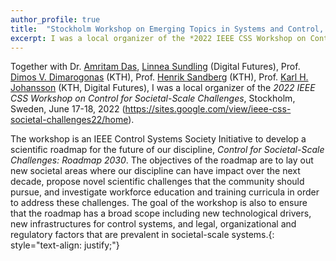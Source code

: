 ```yaml
---
author_profile: true
title:  "Stockholm Workshop on Emerging Topics in Systems and Control, June 15-16, 2022"
excerpt: I was a local organizer of the *2022 IEEE CSS Workshop on Control for Societal-Scale Challenges*
---
```


Together with Dr. [Amritam Das](http://amritamdas.com/), [Linnea Sundling](https://www.kth.se/profile/lsundl?l=en) (Digital Futures), 
Prof. [Dimos V. Dimarogonas](https://people.kth.se/~dimos/) (KTH), Prof. [Henrik Sandberg](https://people.kth.se/~hsan/) (KTH), Prof. [Karl H. Johansson](https://people.kth.se/~kallej/)
(KTH, Digital Futures), I was a local organizer of the *2022 IEEE CSS Workshop on Control for Societal-Scale Challenges*,
Stockholm, Sweden, June 17-18, 2022 (https://sites.google.com/view/ieee-css-societal-challenges22/home).

The workshop is an IEEE Control Systems Society Initiative to develop a scientific roadmap for the future of our discipline, 
*Control for Societal-Scale Challenges: Roadmap 2030*. 
The objectives of the roadmap are to lay out new societal areas where our discipline can have impact over the next decade, 
propose novel scientific challenges that the community should pursue, and investigate workforce education and training curricula 
in order to address these challenges. 
The goal of the workshop is also to ensure that the roadmap has a broad scope including new technological drivers, new infrastructures for control systems, and 
legal, organizational and regulatory factors that are prevalent in societal-scale systems.{: style="text-align: justify;"}
